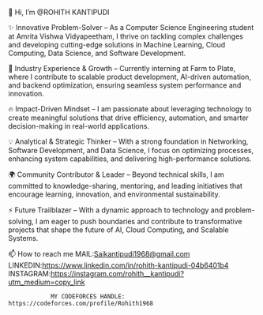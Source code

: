 👋 Hi, I’m @ROHITH KANTIPUDI

✨ Innovative Problem-Solver – As a Computer Science Engineering student at Amrita Vishwa Vidyapeetham, I thrive on tackling complex challenges and developing cutting-edge solutions in Machine Learning, Cloud Computing, Data Science, and Software Development.

🚀 Industry Experience & Growth – Currently interning at Farm to Plate, where I contribute to scalable product development, AI-driven automation, and backend optimization, ensuring seamless system performance and innovation.

🔥 Impact-Driven Mindset – I am passionate about leveraging technology to create meaningful solutions that drive efficiency, automation, and smarter decision-making in real-world applications.

💡 Analytical & Strategic Thinker – With a strong foundation in Networking, Software Development, and Data Science, I focus on optimizing processes, enhancing system capabilities, and delivering high-performance solutions.

🌍 Community Contributor & Leader – Beyond technical skills, I am committed to knowledge-sharing, mentoring, and leading initiatives that encourage learning, innovation, and environmental sustainability.

⚡ Future Trailblazer – With a dynamic approach to technology and problem-solving, I am eager to push boundaries and contribute to transformative projects that shape the future of AI, Cloud Computing, and Scalable Systems.

📫 How to reach me MAIL:Saikantipudi1968@gmail.com LINKEDIN:https://www.linkedin.com/in/rohith-kantipudi-04b6401b4 INSTAGRAM:https://instagram.com/rohith__kantipudi?utm_medium=copy_link 

                MY CODEFORCES HANDLE:  https://codeforces.com/profile/Rohith1968
